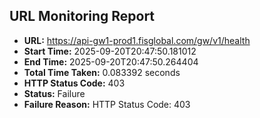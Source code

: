 ## URL Monitoring Report

- **URL:** https://api-gw1-prod1.fisglobal.com/gw/v1/health
- **Start Time:** 2025-09-20T20:47:50.181012
- **End Time:** 2025-09-20T20:47:50.264404
- **Total Time Taken:** 0.083392 seconds
- **HTTP Status Code:** 403
- **Status:** Failure
- **Failure Reason:** HTTP Status Code: 403
